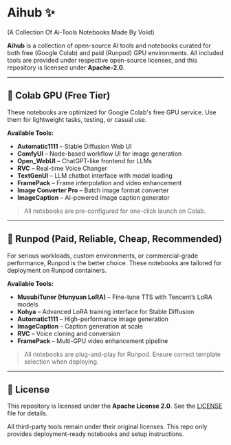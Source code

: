 # Aihub ✨
(A Collection Of Ai-Tools Notebooks Made By Voiid)

**Aihub** is a collection of open-source AI tools and notebooks curated for both free (Google Colab) and paid (Runpod) GPU environments. All included tools are provided under respective open-source licenses, and this repository is licensed under **Apache-2.0**.

---

## 🔹 Colab GPU (Free Tier)

These notebooks are optimized for Google Colab's free GPU service. Use them for lightweight tasks, testing, or casual use.

**Available Tools:**

- **Automatic1111** – Stable Diffusion Web UI
- **ComfyUI** – Node-based workflow UI for image generation
- **Open_WebUI** – ChatGPT-like frontend for LLMs
- **RVC** – Real-time Voice Changer
- **TextGenUI** – LLM chatbot interface with model loading
- **FramePack** – Frame interpolation and video enhancement
- **Image Converter Pro** – Batch image format converter
- **ImageCaption** – AI-powered image caption generator

> All notebooks are pre-configured for one-click launch on Colab.

---

## 🔸 Runpod (Paid, Reliable, Cheap, Recommended)

For serious workloads, custom environments, or commercial-grade performance, Runpod is the better choice. These notebooks are tailored for deployment on Runpod containers.

**Available Tools:**

- **MusubiTuner (Hunyuan LoRA)** – Fine-tune TTS with Tencent’s LoRA models
- **Kohya** – Advanced LoRA training interface for Stable Diffusion
- **Automatic1111** – High-performance image generation
- **ImageCaption** – Caption generation at scale
- **RVC** – Voice cloning and conversion
- **FramePack** – Multi-GPU video enhancement pipeline

> All notebooks are plug-and-play for Runpod. Ensure correct template selection when deploying.

---

## 📄 License

This repository is licensed under the **Apache License 2.0**. See the [LICENSE](./LICENSE) file for details.

All third-party tools remain under their original licenses. This repo only provides deployment-ready notebooks and setup instructions.
